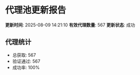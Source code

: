 # 代理池更新报告

**更新时间**: 2025-08-09 14:21:10
**有效代理数量**: 567
**更新状态**:  成功

## 代理统计
- 总获取: 567
- 验证通过: 567
- 成功率: 100%
